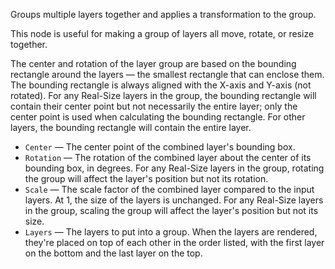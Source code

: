 Groups multiple layers together and applies a transformation to the group. 

This node is useful for making a group of layers all move, rotate, or resize together. 

The center and rotation of the layer group are based on the bounding rectangle around the layers — the smallest rectangle that can enclose them. The bounding rectangle is always aligned with the X-axis and Y-axis (not rotated). For any Real-Size layers in the group, the bounding rectangle will contain their center point but not necessarily the entire layer; only the center point is used when calculating the bounding rectangle. For other layers, the bounding rectangle will contain the entire layer. 

   - `Center` — The center point of the combined layer's bounding box. 
   - `Rotation` — The rotation of the combined layer about the center of its bounding box, in degrees. For any Real-Size layers in the group, rotating the group will affect the layer's position but not its rotation. 
   - `Scale` — The scale factor of the combined layer compared to the input layers. At 1, the size of the layers is unchanged. For any Real-Size layers in the group, scaling the group will affect the layer's position but not its size. 
   - `Layers` — The layers to put into a group. When the layers are rendered, they're placed on top of each other in the order listed, with the first layer on the bottom and the last layer on the top. 
